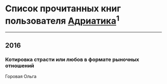 # Список прочитанных книг пользователя [Адриатика](https://plus.google.com/106671779577324791906)<sup>1</sup>
---

## 2016

### Котировка страсти или любов в формате рыночных отношений
Горовая Ольга



